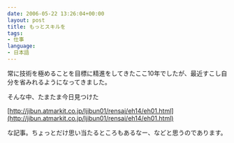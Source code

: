 ```yaml
---
date: 2006-05-22 13:26:04+00:00
layout: post
title: もっとスキルを
tags:
- 仕事
language:
- 日本語
---
```


常に技術を極めることを目標に精進をしてきたここ10年でしたが、最近すこし自分を省みれるようになってきました。

そんな中、たまたま今日見つけた

[http://jibun.atmarkit.co.jp/ljibun01/rensai/eh14/eh01.html](http://jibun.atmarkit.co.jp/ljibun01/rensai/eh14/eh01.html)

な記事。ちょっとだけ思い当たるところもあるなー、などと思うのであります。
